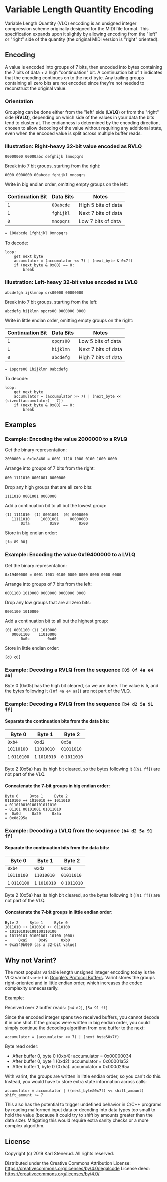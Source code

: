 Variable Length Quantity Encoding
=================================

Variable Length Quantity (VLQ) encoding is an unsigned integer compression scheme originally designed for the MIDI file format. This specification expands upon it slightly by allowing encoding from the "left" or "right" side of the quantity (the original MIDI version is "right" oriented).



Encoding
--------

A value is encoded into groups of 7 bits, then encoded into bytes containing the 7 bits of data + a high "continuation" bit. A continuation bit of `1` indicates that the encoding continues on to the next byte. Any trailing groups containing all zero bits are not encoded since they're not needed to reconstruct the original value.


### Orientation

Grouping can be done either from the "left" side (**LVLQ**) or from the "right" side (**RVLQ**), depending on which side of the values in your data the bits tend to cluster at. The endianness is determined by the encoding direction, chosen to allow decoding of the value without requiring any additional state, even when the encoded value is split across multiple buffer reads.


### Illustration: Right-heavy 32-bit value encoded as RVLQ

    00000000 00000abc defghijk lmnopqrs

Break into 7 bit groups, starting from the right:

    0000 0000000 00abcde fghijkl mnopqrs

Write in big endian order, omitting empty groups on the left:

| Continuation Bit | Data Bits  | Notes               |
| ---------------- | ---------- | ------------------- |
|              `1` | `00abcde`  | High 5 bits of data |
|              `1` | `fghijkl`  | Next 7 bits of data |
|              `0` | `mnopqrs`  | Low 7 bits of data  |

    = 100abcde 1fghijkl 0mnopqrs

To decode:

    loop:
        get next byte
        accumulator = (accumulator << 7) | (next_byte & 0x7f)
        if (next_byte & 0x80) == 0:
            break


### Illustration: Left-heavy 32-bit value encoded as LVLQ

    abcdefgh ijklmnop qrs00000 00000000

Break into 7 bit groups, starting from the left:

    abcdefg hijklmn opqrs00 0000000 0000

Write in little endian order, omitting empty groups on the right:

| Continuation Bit | Data Bits  | Notes               |
| ---------------- | ---------- | ------------------- |
|              `1` | `opqrs00`  | Low 5 bits of data  |
|              `1` | `hijklmn`  | Next 7 bits of data |
|              `0` | `abcdefg`  | High 7 bits of data |

    = 1opqrs00 1hijklmn 0abcdefg

To decode:

    loop:
        get next byte
        accumulator = (accumulator >> 7) | (next_byte << (sizeof(accumulator) - 7))
        if (next_byte & 0x80) == 0:
            break



Examples
--------

### Example: Encoding the value 2000000 to a RVLQ

Get the binary representation:

    2000000 = 0x1e8480 = 0001 1110 1000 0100 1000 0000

Arrange into groups of 7 bits from the right:

    000 1111010 0001001 0000000

Drop any high groups that are all zero bits:

    1111010 0001001 0000000

Add a continuation bit to all but the lowest group:

    (1) 1111010  (1) 0001001  (0) 0000000
       11111010     10001001     00000000
           0xfa         0x89         0x00

Store in big endian order:

    [fa 89 00]


### Example: Encoding the value 0x19400000 to a LVLQ

Get the binary representation:

    0x19400000 = 0001 1001 0100 0000 0000 0000 0000 0000

Arrange into groups of 7 bits from the left:

    0001100 1010000 0000000 0000000 0000

Drop any low groups that are all zero bits:

    0001100 1010000

Add a continuation bit to all but the highest group:

    (0) 0001100 (1) 1010000
       00001100    11010000
           0x0c        0xd0

Store in little endian order:

    [d0 c0]


### Example: Decoding a RVLQ from the sequence `[05 0f 4a e4 aa]`

Byte 0 (0x05) has the high bit cleared, so we are done. The value is 5, and the bytes following it (`[0f 4a e4 aa]`) are not part of the VLQ.


### Example: Decoding a RVLQ from the sequence `[b4 d2 5a 91 ff]`

#### Separate the continuation bits from the data bits:

| Byte 0        | Byte 1        | Byte 2        |
| ------------- | ------------- | ------------- |
|        `0xb4` |        `0xd2` |        `0x5a` |
|    `10110100` |    `11010010` |    `01011010` |
| `1` `0110100` | `1` `1010010` | `0` `1011010` |

Byte 2 (0x5a) has its high bit cleared, so the bytes following it (`[91 ff]`) are not part of the VLQ.

#### Concatenate the 7-bit groups in big endian order:

    Byte 0     Byte 1     Byte 2
    0110100 ++ 1010010 ++ 1011010
    = 011010010100101011010
    = 01101 00101001 01011010
    =  0x0d     0x29     0x5a
    = 0x0d295a


### Example: Decoding a LVLQ from the sequence `[b4 d2 5a 91 ff]`

#### Separate the continuation bits from the data bits:

| Byte 0        | Byte 1        | Byte 2        |
| ------------- | ------------- | ------------- |
|        `0xb4` |        `0xd2` |        `0x5a` |
|    `10110100` |    `11010010` |    `01011010` |
| `1` `0110100` | `1` `1010010` | `0` `1011010` |

Byte 2 (0x5a) has its high bit cleared, so the bytes following it (`[91 ff]`) are not part of the VLQ.

#### Concatenate the 7-bit groups in little endian order:

    Byte 2     Byte 1     Byte 0
    1011010 ++ 1010010 ++ 0110100
    = 101101010100100110100
    = 10110101 01001001 10100 (000)
    =     0xa5     0x49      0xb0
    = 0xa549b000 (as a 32-bit value)



Why not Varint?
---------------

The most popular variable length unsigned integer encoding today is the VLQ variant `varint` in [Google's Protocol Buffers](https://developers.google.com/protocol-buffers/docs/encoding). Varint stores the groups right-oriented and in little endian order, which increases the codec complexity unnecessarily.

Example:

Received over 2 buffer reads: `[b4 d2]`, `[5a 91 ff]`

Since the encoded integer spans two received buffers, you cannot decode it in one shot. If the groups were written in big endian order, you could simply continue the decoding algorithm from one buffer to the next:

    accumulator = (accumulator << 7) | (next_byte&0x7f)

Byte read order:
* After buffer 0, byte 0 (0xb4): accumulator = 0x00000034
* After buffer 0, byte 1 (0xd2): accumulator = 0x00001a52
* After buffer 1, byte 0 (0x5a): accumulator = 0x000d295a

With varint, the groups are written in little endian order, so you can't do this. Instead, you would have to store extra state information across calls:

    accumulator = accumulator | ((next_byte&0x7f) << shift_amount)
    shift_amount += 7

This also has the potential to trigger undefined behavior in C/C++ programs by reading malformed input data or decoding into data types too small to hold the value (because it could try to shift by amounts greater than the data size). Mitigating this would require extra sanity checks or a more complex algorithm.



License
-------

Copyright (c) 2019 Karl Stenerud. All rights reserved.

Distributed under the Creative Commons Attribution License: https://creativecommons.org/licenses/by/4.0/legalcode
License deed: https://creativecommons.org/licenses/by/4.0/
